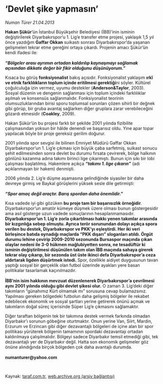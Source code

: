 # ‘Devlet şike yapmasın’

*Numan Türer 21.04.2013*

<div class="yazi"><p><b>Hakan Şükür</b>’ün İstanbul Büyükşehir Belediyesi (İBB)’inin isminin değiştirilerek Diyarbakırspor’u 1. Lig’e transfer etme projesi, yaklaşık 1,5 yıl önce yazdığım <b>Gaffar Okkan</b> suikastı sonrası Diyarbakırspor’da yaşanan gelişmeleri tekrar etme gereğini ortaya çıkardı. Projenin amacı Şükür’ün kendi ifadesi ile:<br/><br/><b><i>“Bölgeler arası ayrımın ortadan kaldırılıp kaynaşmayı sağlamak açısından dikkate değer bir fikir olduğunu düşünüyorum.”</i></b></p>
<p>Kısaca bu görüş <b>fonksiyonalist</b> bakış açısıdır. Fonksiyonalist yaklaşım <b>ırkî ve etnik farklılıkların toplum içinde eritilmesi gerektiği</b>ni söyler. Kültürel çoğulculuğa izin vermez, uyumu destekler (<b>Anderson&amp;Taylor</b>, 2003). Sosyal düzenin ve dengenin sağlanması için toplum içindeki farklılıklar aşılmalı ve konsensüs sağlanmalıdır. Fonksiyonalist teorinin olumsuzluklarından birisi sporu toplumsal sorunları çözen sihirli bir değnek gibi görüp, bir gruba avantaj sağlarken diğer gruplara zarar verebileceğini gözardı etmesidir (<b>Coakley</b>, 2009).</p>
<p>Hakan Şükür’ün bu projesi farklı bir şekilde 2001 yılında fizibilite çalışmasından yoksun bir hâlde denendi ve başarısız oldu. Yine apar topar yapılacak böyle bir proje gereksiz gerilim doğurur. </p>
<p>2001 yılında spor sevgisi ile bilinen Emniyet Müdürü Gaffar Okkan Diyarbakırspor’un 1. Lig’e çıkması için büyük çaba sarfetmiş, suikast sonucu şehit edilmesinden sonra devlet bu durumu fırsata çevirerek, bölge halkının gönlünü kazanma adına takımı birinci lige çıkarmıştı. Bunun için sıkı bir lobi çalışması başlatılmış. Hakemlere açıkça <b><i>“takımı 1. lige çıkarın”</i></b> (adı açıklanmayan bir hakem) denmişti. </p>
<p>2006 yılında 2. Lig’e düşme aşamasına gelindiğinde siyasiler bir daha devreye girmiş ve Baykal görüşlerini yüksek sesle dile getirmişti:<br/><br/><b><i>“Spor amaç değil araçtır. Barış spordan daha önemlidir.”</i></b></p>
<p>Kısa vadede iyi gibi gözüken <b>bu proje tam bir başarısızlık örneğidir</b>. Diyarbakırspor’un amatör kümeye düşmek üzere olması bunun göstergesidir ama asıl gösterge uzun vadede sonuçlarının hesaplanmamasıdır. <b>Diyarbakırspor’un 1. Lig’e zorla çıkartılması hakkı yenen takımlar arasında bir kızgınlığa sebep olmuştu. Ayrıca terör sorunundan dolayı açıkça spora verilen bu destek, Diyarbakırspor ve PKK’yı eşleştirdi. Her iki veri birleşince batıda oynadığı maçlarda “PKK dışarı” sloganları atıldı. Örgüt durumu lehine çevirip 2009-2010 sezonunda Bursaspor maçında çıkan olaylar nedeni ile 3-0 hükmen mağlubiyetten sonra, ne tesadüftür ki isminin değiştirilmesi düşünülen takım olan İBB maçında sahaya girerek tekrar olay çıkarıp, bir sezonda üst üste ikinci defa Diyarbakırspor’a ceza aldırtarak ligden düşürtmek istedi.<i> </i></b>Spor, özellikle aidiyet duygusunun tavan yaptığı sosyal bir gerçeklik olan futbol üzerinde ayakları yere basan politikalar tasarlamak kaçınılmazdır.<br/><br/><b>İBB’nin isim hakkının mevzuat düzenlenerek Diyarbakırspor’a çevrilmesi aynı 2001 yılında olduğu gibi devlet şikesi olur.</b> O zaman 3. Lig’deki diğer takımların “günahımız Kürt olmamak mı” sorusuna cevap bulamazsınız. Yapılması gereken bölgedeki futbolun daha gelişmiş bölgeler ile rekabet edebilecek ekonomik ve sosyal şartları yerine getirerek önünü açmak ve takımların doğal süreç içerisinde Süper Lig’e çıkmasını sağlamaktır. </p>
<p>Diğer taraftan bölgenin tek bir takımına destek vermek farkında olmadan Diyarbakır’ı sorunun göbeğine oturtmaktır. Onun yerine Van, Siirt, Mardin, Erzurum ve Erzincan gibi diğer dezavantajlı bölgeleri de içine alan bir spor politikası yürüterek bölgenin tamamının spordaki dezavantajı ortadan kaldırılmaya çalışılmalıdır. Bölgeyi sadece Diyarbakır temsil etmediği gibi, tek dezavantajlı yer de Diyarbakır değil. Hatta son ekonomik gelişmeler göz önüne alındığında birçok bölgeden çok daha avantajlı durumda.<br/><br/><b>numanturer@yahoo.com</b></p>
<p> </p>
</div>

Kaynak: [taraf.com.tr](http://www.taraf.com.tr:80/numan-turer/makale-devlet-sike-yapmasin.htm), [web.archive.org (arşiv bağlantısı)](http://web.archive.org/web/20130728050651/http://www.taraf.com.tr:80/numan-turer/makale-devlet-sike-yapmasin.htm)
